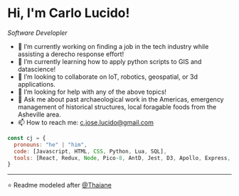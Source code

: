 
<h1> Hi, I'm Carlo Lucido! </h1>
<p><em>Software Developler  </em></p>

- 🔭 I’m currently working on finding a job in the tech industry while assisting a derecho response effort!
- 🌱 I’m currently learning how to apply python scripts to GIS and datascience!
- 👯 I’m looking to collaborate on IoT, robotics, geospatial, or 3d applications.
- 🤔 I’m looking for help with any of the above topics!
- 💬 Ask me about past archaeological work in the Americas, emergency management of historical structures, local foragable foods from the Asheville area.
- 📫 How to reach me: c.jose.lucido@gmail.com

```javascript
const cj = {
  pronouns: "he" | "him",
  code: [Javascript, HTML, CSS, Python, Lua, SQL],
  tools: [React, Redux, Node, Pico-8, AntD, Jest, D3, Apollo, Express, Knex, MySQL],
}
```


---

⭐️ Readme modeled after [@Thaiane](https://github.com/Thaiane)

